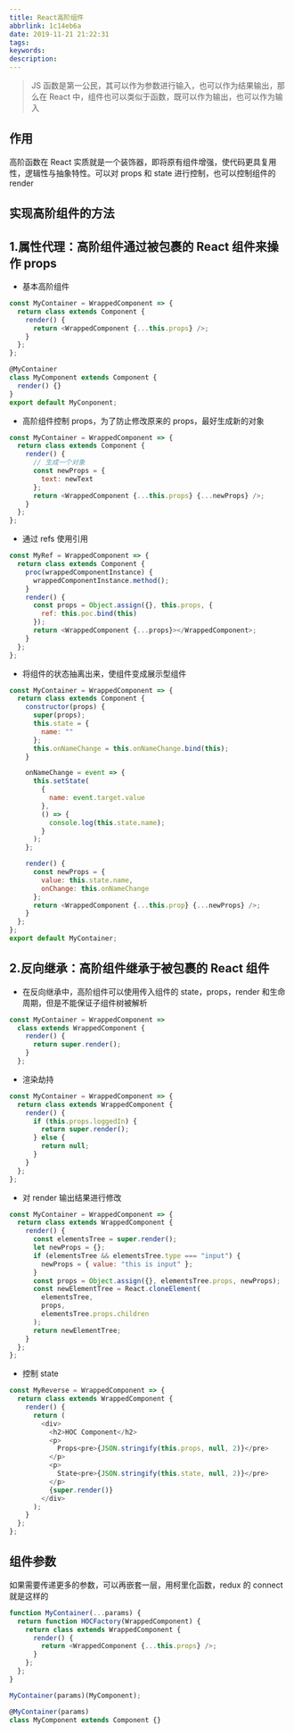 ```yaml
---
title: React高阶组件
abbrlink: 1c14eb6a
date: 2019-11-21 21:22:31
tags:
keywords:
description:
---
```


> JS 函数是第一公民，其可以作为参数进行输入，也可以作为结果输出，那么在 React 中，组件也可以类似于函数，既可以作为输出，也可以作为输入

## 作用

高阶函数在 React 实质就是一个装饰器，即将原有组件增强，使代码更具复用性，逻辑性与抽象特性。可以对 props 和 state 进行控制，也可以控制组件的 render

## 实现高阶组件的方法

## 1.属性代理：高阶组件通过被包裹的 React 组件来操作 props

- 基本高阶组件

```js
const MyContainer = WrappedComponent => {
  return class extends Component {
    render() {
      return <WrappedComponent {...this.props} />;
    }
  };
};

@MyContainer
class MyComponent extends Component {
  render() {}
}
export default MyConponent;
```

- 高阶组件控制 props，为了防止修改原来的 props，最好生成新的对象

```js
const MyContainer = WrappedComponent => {
  return class extends Component {
    render() {
      // 生成一个对象
      const newProps = {
        text: newText
      };
      return <WrappedComponent {...this.props} {...newProps} />;
    }
  };
};
```

- 通过 refs 使用引用

```js
const MyRef = WrappedComponent => {
  return class extends Component {
    proc(wrappedComponentInstance) {
      wrappedComponentInstance.method();
    }
    render() {
      const props = Object.assign({}, this.props, {
        ref: this.poc.bind(this)
      });
      return <WrappedComponent {...props}></WrappedComponent>;
    }
  };
};
```

- 将组件的状态抽离出来，使组件变成展示型组件

```js
const MyContainer = WrappedComponent => {
  return class extends Component {
    constructor(props) {
      super(props);
      this.state = {
        name: ""
      };
      this.onNameChange = this.onNameChange.bind(this);
    }

    onNameChange = event => {
      this.setState(
        {
          name: event.target.value
        },
        () => {
          console.log(this.state.name);
        }
      );
    };

    render() {
      const newProps = {
        value: this.state.name,
        onChange: this.onNameChange
      };
      return <WrappedComponent {...this.prop} {...newProps} />;
    }
  };
};
export default MyContainer;
```

## 2.反向继承：高阶组件继承于被包裹的 React 组件

- 在反向继承中，高阶组件可以使用传入组件的 state，props，render 和生命周期，但是不能保证子组件树被解析

```js
const MyContainer = WrappedComponent =>
  class extends WrappedComponent {
    render() {
      return super.render();
    }
  };
```

- 渲染劫持

```js
const MyContainer = WrappedComponent => {
  return class extends WrappedComponent {
    render() {
      if (this.props.loggedIn) {
        return super.render();
      } else {
        return null;
      }
    }
  };
};
```

- 对 render 输出结果进行修改

```js
const MyContainer = WrappedComponent => {
  return class extends WrappedComponent {
    render() {
      const elementsTree = super.render();
      let newProps = {};
      if (elementsTree && elementsTree.type === "input") {
        newProps = { value: "this is input" };
      }
      const props = Object.assign({}, elementsTree.props, newProps);
      const newElementTree = React.cloneElement(
        elementsTree,
        props,
        elementsTree.props.children
      );
      return newElementTree;
    }
  };
};
```

- 控制 state

```js
const MyReverse = WrappedComponent => {
  return class extends WrappedComponent {
    render() {
      return (
        <div>
          <h2>HOC Component</h2>
          <p>
            Props<pre>{JSON.stringify(this.props, null, 2)}</pre>
          </p>
          <p>
            State<pre>{JSON.stringify(this.state, null, 2)}</pre>
          </p>
          {super.render()}
        </div>
      );
    }
  };
};
```

## 组件参数  
如果需要传递更多的参数，可以再嵌套一层，用柯里化函数，redux 的 connect 就是这样的

```js
function MyContainer(...params) {
  return function HOCFactory(WrappedComponent) {
    return class extends WrappedComponent {
      render() {
        return <WrappedComponent {...this.props} />;
      }
    };
  };
}

MyContainer(params)(MyComponent);

@MyContainer(params)
class MyComponent extends Component {}
```
